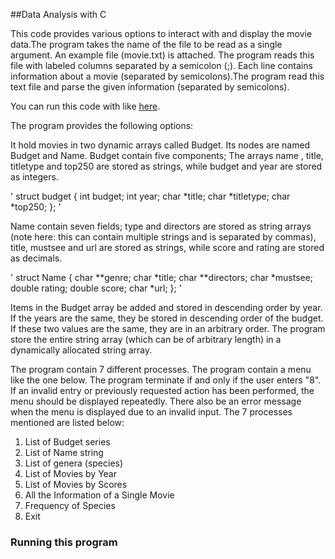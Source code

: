 ##Data Analysis with C

This code provides various options to interact with and display the movie data.The program takes the name of the file to be read as a single argument. An example file (movie.txt) is attached. The program reads this file with labeled columns separated by a semicolon (;). Each line contains information about a movie (separated by semicolons).The program read this text file and parse the given information (separated by semicolons).

You can run this code with like [here](#installation).


The program provides the following options:

It hold movies in two dynamic arrays called Budget. Its nodes are named Budget and Name.
Budget contain five components; The arrays name , title, titletype and top250 are stored as strings, while budget and year are stored as integers.


' struct budget {
    int budget; 
    int year;
    char *title; 
    char *titletype; 
    char *top250;
}; '

Name contain seven fields; type and directors are stored as string arrays (note here: this can contain multiple strings and is separated by commas), title, mustsee and url are stored as strings, while score and rating are stored as decimals.

' struct Name {
    char **genre; 
    char *title;
    char **directors; 
    char *mustsee; 
    double rating; 
    double score; 
    char *url;
}; '

Items in the Budget array be added and stored in descending order by year. If the years are the same, they be stored in descending order of the budget. If these two values are the same, they are in an arbitrary order.
The program  store the entire string array (which can be of arbitrary length) in a dynamically allocated string array.

The program  contain 7 different processes.
The program contain a menu like the one below. The program  terminate if and only if the user enters "8". If an invalid entry or previously requested action has been performed, the menu should be displayed repeatedly. There also be an error message when the menu is displayed due to an invalid input. The 7 processes mentioned are listed below:

1. List of Budget series
2. List of Name string
3. List of genera (species)
4. List of Movies by Year
5. List of Movies by Scores
6. All the Information of a Single Movie
7. Frequency of Species
8. Exit

### Running this program
<a name="installation">

</a>
